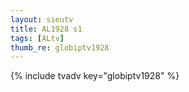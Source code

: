 ```yaml
--- 
layout: sieutv
title: AL1928 s1
tags: [ALtv]
thumb_re: globiptv1928
---
```

{% include tvadv key="globiptv1928" %} 

